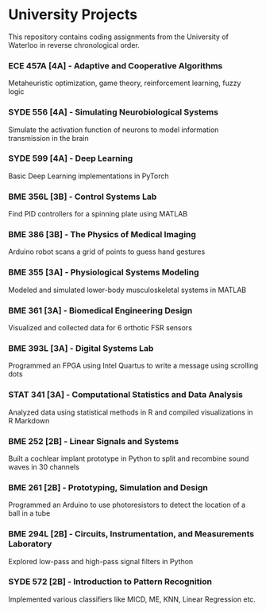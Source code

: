 # University Projects

This repository contains coding assignments from the University of Waterloo in reverse chronological order.

### ECE 457A [4A] - Adaptive and Cooperative Algorithms
Metaheuristic optimization, game theory, reinforcement learning, fuzzy logic

### SYDE 556 [4A] - Simulating Neurobiological Systems
Simulate the activation function of neurons to model information transmission in the brain

### SYDE 599 [4A] - Deep Learning
Basic Deep Learning implementations in PyTorch

### BME 356L [3B] - Control Systems Lab
Find PID controllers for a spinning plate using MATLAB

### BME 386 [3B] - The Physics of Medical Imaging
Arduino robot scans a grid of points to guess hand gestures

### BME 355 [3A] - Physiological Systems Modeling
Modeled and simulated lower-body musculoskeletal systems in MATLAB

### BME 361 [3A] - Biomedical Engineering Design
Visualized and collected data for 6 orthotic FSR sensors

### BME 393L [3A] - Digital Systems Lab
Programmed an FPGA using Intel Quartus to write a message using scrolling dots

### STAT 341 [3A] - Computational Statistics and Data Analysis
Analyzed data using statistical methods in R and compiled visualizations in R Markdown

### BME 252 [2B] - Linear Signals and Systems
Built a cochlear implant prototype in Python to split and recombine sound waves in 30 channels

### BME 261 [2B] - Prototyping, Simulation and Design
Programmed an Arduino to use photoresistors to detect the location of a ball in a tube

### BME 294L [2B] - Circuits, Instrumentation, and Measurements Laboratory
Explored low-pass and high-pass signal filters in Python

### SYDE 572 [2B] - Introduction to Pattern Recognition
Implemented various classifiers like MICD, ME, KNN, Linear Regression etc.
